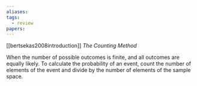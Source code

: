 ```yaml
---
aliases: 
tags:
  - review
papers:
---
```

[[bertsekas2008introduction]]
*The Counting Method*

When the number of possible outcomes is finite, and all outcomes are equally likely. To calculate the probability of an event, count the number of elements of the event and divide by the number of elements of the sample space.